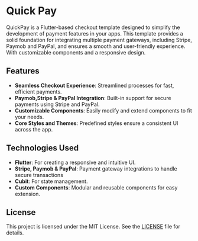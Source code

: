 # Quick Pay

QuickPay is a Flutter-based checkout template designed to simplify the development of payment features in your apps. This template provides a solid foundation for integrating multiple payment gateways, including Stripe, Paymob and PayPal, and ensures a smooth and user-friendly experience. With customizable components and a responsive design.

## Features

- **Seamless Checkout Experience**: Streamlined processes for fast, efficient payments.
- **Paymob,Stripe & PayPal Integration**: Built-in support for secure payments using Stripe and PayPal.
- **Customizable Components**: Easily modify and extend components to fit your needs.
- **Core Styles and Themes**: Predefined styles ensure a consistent UI across the app.


## Technologies Used

- **Flutter**: For creating a responsive and intuitive UI.
- **Stripe, Paymob & PayPal**: Payment gateway integrations to handle secure transactions
- **Cubit**: For state management.
- **Custom Components**: Modular and reusable components for easy extension.


## License
This project is licensed under the MIT License. See the [LICENSE](./LICENSE) file for details.

